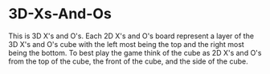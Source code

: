 # 3D-Xs-And-Os
This is 3D X's and O's. Each 2D X's and O's board represent a layer of the 3D X's and O's cube with the left most being the top and the right most being the bottom. To best play the game think of the cube as 2D X's and O's from the top of the cube, the front of the cube, and the side of the cube.

